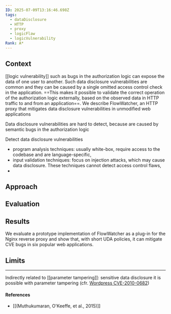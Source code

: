 ```yaml
---
ID: 2025-07-09T13:16:46.698Z
tags:
  - dataDisclosure
  - HTTP
  - proxy
  - logicFlaw
  - logicVulnerability
Rank: A*
---
```

## Context

[[logic vulnerability]] such as bugs in the authorization logic can expose the data of one user to another. Such data disclosure vulnerabilities are common and they can be caused by a single omitted access control check in the application. ==This makes it possible to validate the correct operation of the authorization logic externally, based on the observed data in HTTP traffic to and from an application==. We describe FlowWatcher, an HTTP proxy that mitigates data disclosure vulnerabilities in unmodified web applications

Data disclosure vulnerabilities are hard to detect, because are caused by semantic bugs in the authorization logic

Detect data disclosure vulnerabilities
- program analysis techniques: usually white-box, require access to the codebase and are language-specific,
- input validation techniques: focus on injection attacks, which may cause data disclosure. These techniques cannot detect access control flaws,
- 

## Approach



## Evaluation


## Results

We evaluate a prototype implementation of FlowWatcher as a plug-in for the Nginx reverse proxy and show that, with short UDA policies, it can mitigate CVE bugs in six popular web applications.


## Limits




---

Indirectly related to [[parameter tampering]]: sensitive data disclosure it is possible with parameter tampering (cfr. [Wordpress CVE-2010-0682](https://cve.mitre.org/cgi-bin/cvename.cgi?name=CVE-2010-0682))

#### References
- [[(Muthukumaran, O'Keeffe, et al., 2015)]]
